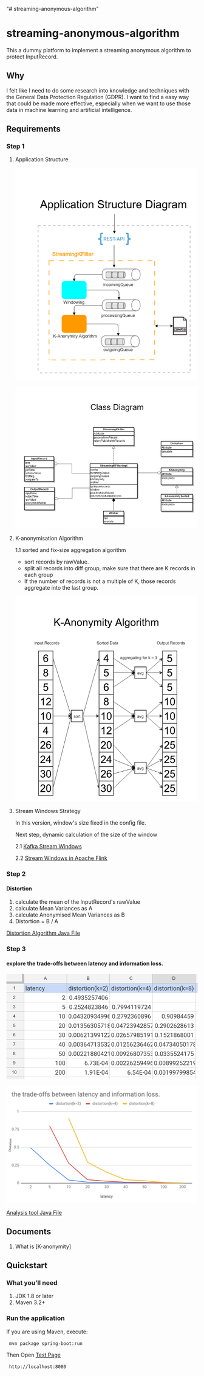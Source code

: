 "# streaming-anonymous-algorithm" 

# streaming-anonymous-algorithm
This a dummy platform to implement a streaming anonymous algorithm to protect InputRecord.

## Why
I felt like I need to do some research into knowledge and techniques with the General Data 
Protection Regulation (GDPR). I want to find a easy way that could be made more effective, 
especially when we want to use those data in machine learning and artificial intelligence.  

## Requirements

### Step 1
1. Application Structure

     ![Structure](./docs/structure_diagram.png)
     
     ![Class Diagram](./docs/class_diagram.png)
     
2. K-anonymisation Algorithm
    
    1.1 sorted and fix-size aggregation algorithm
    * sort records by rawValue.    
    * split all records into diff group, make sure that there are K records in each group
    * If the number of records is not a multiple of K, those records aggregate into the last group.
    
    ![K-Anonymity Algorithm](./docs/K_Anonymity_Algorithm.png)
    
    
3. Stream Windows Strategy
    
    In this version, window's size fixed in the config file.
    
    Next step, dynamic calculation of the size of the window
    
    2.1 [Kafka Stream Windows]
    
    2.2 [Stream Windows in Apache Flink]
    


### Step 2 
#### Distortion
1. calculate the mean of the InputRecord's rawValue
2. calculate Mean Variances as A
3. calculate Anonymised Mean Variances as B
4. Distortion = B / A

[Distortion Algorithm Java File](src/main/java/com/zilong/filter/Distortion.java)

### Step 3
#### explore the trade-offs between latency and information loss.  

 ![Data](./docs/data.png)
 
 ![the trade-offs between latency and information loss.](./docs/trade-offs.png)

[Analysis tool Java File](src/main/test/com/zilong/filter/TradeOffsLatencyAndLossTest.java)

## Documents 
1. What is [K-anonymity]


## Quickstart
### What you’ll need
1. JDK 1.8 or later 
2. Maven 3.2+

### Run the application
If you are using Maven, execute:
```
 mvn package spring-boot:run
```
Then Open [Test Page]
```
 http://localhost:8080
```




[Test Page]: http://localhost:8080
[Kafka Stream Windows]: http://kafka.apache.org/10/documentation/streams/developer-guide/dsl-api.html#windowing
[Stream Windows in Apache Flink]: https://flink.apache.org/news/2015/12/04/Introducing-windowGenerator.html
